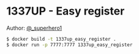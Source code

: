 # 1337UP - Easy register

Author: [@_superhero1](https://twitter.com/_superhero1)

```bash
$ docker build -t 1337up_easy_register .
$ docker run -p 7777:7777 1337up_easy_register
```